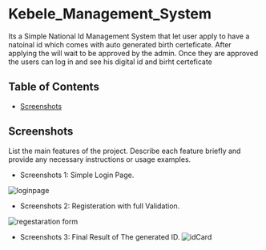 # Kebele_Management_System

Its a Simple National Id Management System that let user apply to have a natoinal id which comes with auto generated birth certeficate. After applying the will wait to be approved by the admin. Once they are approved the users can log in and see his digital id and birht certeficate

## Table of Contents

- [Screenshots](#features)

## Screenshots

List the main features of the project. Describe each feature briefly and provide any necessary instructions or usage examples.

- Screenshots 1: Simple Login Page.

![loginpage](https://github.com/birukjeldu/Kebele_Management_System/assets/69720589/00c4f1a8-0126-4c06-ba59-1474ba79c0b3)


- Screenshots 2: Registeration with full Validation.

![regestaration form](https://github.com/birukjeldu/Kebele_Management_System/assets/69720589/7f3c40f6-de2c-461c-855a-4c0ef933cba2)


- Screenshots 3: Final Result of The generated ID.
![idCard](https://github.com/birukjeldu/Kebele_Management_System/assets/69720589/ba95143f-0e3f-4d79-95ba-e4a3f4c9443f)



